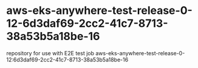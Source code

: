 # aws-eks-anywhere-test-release-0-12-6d3daf69-2cc2-41c7-8713-38a53b5a18be-16
repository for use with E2E test job aws-eks-anywhere-test-release-0-12:6d3daf69-2cc2-41c7-8713-38a53b5a18be-16
